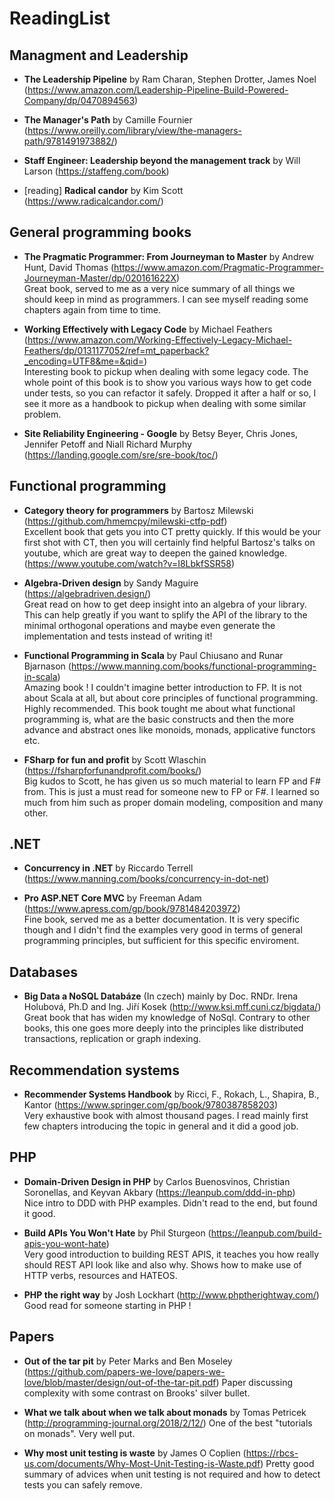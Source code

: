 # ReadingList

## Managment and Leadership

- **The Leadership Pipeline** by Ram Charan, Stephen Drotter, James Noel (https://www.amazon.com/Leadership-Pipeline-Build-Powered-Company/dp/0470894563)

- **The Manager's Path** by Camille Fournier (https://www.oreilly.com/library/view/the-managers-path/9781491973882/)

- **Staff Engineer: Leadership beyond the management track** by Will Larson (https://staffeng.com/book)

- [reading] **Radical candor** by Kim Scott (https://www.radicalcandor.com/)

## General programming books

- **The Pragmatic Programmer: From Journeyman to Master** by Andrew Hunt, David Thomas (https://www.amazon.com/Pragmatic-Programmer-Journeyman-Master/dp/020161622X)<br>
Great book, served to me as a very nice summary of all things we should keep in mind as programmers. I can see myself reading some chapters again from time to time.

-  **Working Effectively with Legacy Code** by Michael Feathers (https://www.amazon.com/Working-Effectively-Legacy-Michael-Feathers/dp/0131177052/ref=mt_paperback?_encoding=UTF8&me=&qid=)<br>
Interesting book to pickup when dealing with some legacy code. The whole point of this book is to show you various ways how to get code under tests, so you can refactor it safely. Dropped it after a half or so, I see it more as a handbook to pickup when dealing with some similar problem.

- **Site Reliability Engineering - Google** by Betsy Beyer, Chris Jones, Jennifer Petoff and Niall Richard Murphy (https://landing.google.com/sre/sre-book/toc/)

## Functional programming

- **Category theory for programmers** by Bartosz Milewski (https://github.com/hmemcpy/milewski-ctfp-pdf) <br>
Excellent book that gets you into CT pretty quickly. If this would be your first shot with CT, then you will
certainly find helpful Bartosz's talks on youtube, which are great way to deepen the gained knowledge. (https://www.youtube.com/watch?v=I8LbkfSSR58)

- **Algebra-Driven design** by Sandy Maguire (https://algebradriven.design/) <br>
Great read on how to get deep insight into an algebra of your library. This can help greatly if you want to splify the API of the library to the minimal orthogonal operations and maybe even generate the implementation and tests instead of writing it!

- **Functional Programming in Scala** by Paul Chiusano and Runar Bjarnason (https://www.manning.com/books/functional-programming-in-scala)<br>
Amazing book ! I couldn't imagine better introduction to FP. It is not about Scala at all, but about core principles of functional programming. Highly recommended. This book tought me about what functional programming is, what are the
basic constructs and then the more advance and abstract ones like monoids, monads, applicative functors etc.

- **FSharp for fun and profit** by Scott Wlaschin (https://fsharpforfunandprofit.com/books/)<br>
Big kudos to Scott, he has given us so much material to learn FP and F# from. This is just a must read for someone new to FP or F#. I learned so much from him such as proper domain modeling, composition and many other.

## .NET

- **Concurrency in .NET** by Riccardo Terrell (https://www.manning.com/books/concurrency-in-dot-net)

- **Pro ASP.NET Core MVC** by Freeman Adam (https://www.apress.com/gp/book/9781484203972)<br>
Fine book, served me as a better documentation. It is very specific though and I didn't find the examples very good in terms of general programming principles, but sufficient for this specific enviroment.

## Databases

- **Big Data a NoSQL Databáze** (In czech) mainly by Doc. RNDr. Irena Holubová, Ph.D and Ing. Jiří Kosek (http://www.ksi.mff.cuni.cz/bigdata/)<br>
Great book that has widen my knowledge of NoSql. Contrary to other books, this one goes more deeply into the principles like distributed transactions, replication or graph indexing.

## Recommendation systems

- **Recommender Systems Handbook** by Ricci, F., Rokach, L., Shapira, B., Kantor (https://www.springer.com/gp/book/9780387858203)<br>
Very exhaustive book with almost thousand pages. I read mainly first few chapters introducing the topic in general and it did a good job.

## PHP

- **Domain-Driven Design in PHP** by Carlos Buenosvinos, Christian Soronellas, and Keyvan Akbary (https://leanpub.com/ddd-in-php)<br>
Nice intro to DDD with PHP examples. Didn't read to the end, but found it good.

- **Build APIs You Won't Hate** by Phil Sturgeon (https://leanpub.com/build-apis-you-wont-hate)<br>
Very good introduction to building REST APIS, it teaches you how really should REST API look like and also why.
Shows how to make use of HTTP verbs, resources and HATEOS.

- **PHP the right way** by Josh Lockhart (http://www.phptherightway.com/)<br>
Good read for someone starting in PHP !

## Papers

- **Out of the tar pit** by Peter Marks and Ben Moseley (https://github.com/papers-we-love/papers-we-love/blob/master/design/out-of-the-tar-pit.pdf)
Paper discussing complexity with some contrast on Brooks' silver bullet.

- **What we talk about when we talk about monads** by Tomas Petricek (http://programming-journal.org/2018/2/12/)
One of the best "tutorials on monads". Very well put.

- **Why most unit testing is waste** by James O Coplien (https://rbcs-us.com/documents/Why-Most-Unit-Testing-is-Waste.pdf)
Pretty good summary of advices when unit testing is not required and how to detect tests you can safely remove.

